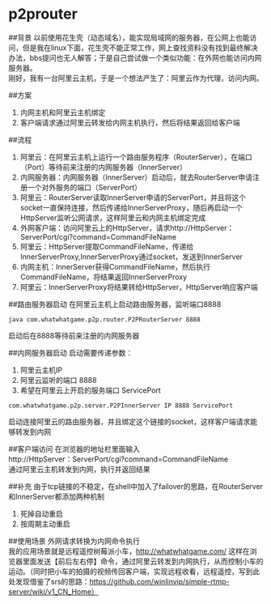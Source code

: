 # p2prouter

##背景
以前使用花生壳（动态域名），能实现局域网的服务器，在公网上也能访问，但是我在linux下面，花生壳不能正常工作，网上查找资料没有找到最终解决办法，bbs提问也无人解答；于是自己尝试做一个类似功能：在外网也能访问内网服务器。  
刚好，我有一台阿里云主机，于是一个想法产生了：阿里云作为代理，访问内网。

##方案
1. 内网主机和阿里云主机绑定
2. 客户端请求通过阿里云转发给内网主机执行，然后将结果返回给客户端

##流程
1. 阿里云：在阿里云主机上运行一个路由服务程序（RouterServer），在端口（Port）等待前来注册的内网服务器（InnerServer）
2. 内网服务器：内网服务器（InnerServer）启动后，就去RouterServer申请注册一个对外服务的端口（ServerPort）
3. 阿里云：RouterServer读取InnerServer申请的ServerPort，并且将这个socket一直保持连接，然后传递给InnerServerProxy，随后再启动一个HttpServer监听公网请求，这样阿里云和内网主机绑定完成
4. 外网客户端：访问阿里云上的HttpServer，请求http://HttpServer：ServerPort/cgi?command=CommandFileName
5. 阿里云：HttpServer提取CommandFileName，传递给InnerServerProxy,InnerServerProxy通过socket，发送到InnerServer
6. 内网主机：InnerServer获得CommandFileName，然后执行CommandFileName，将结果返回InnerServerProxy
7. 阿里云：InnerServerProxy将结果转给HttpServer，HttpServer响应客户端

##路由服务器启动
在阿里云主机上启动路由服务器，监听端口8888
```shell
java com.whatwhatgame.p2p.router.P2PRouterServer 8888
```
启动后在8888等待前来注册的内网服务器

##内网服务器启动
启动需要传递参数：  
1. 阿里云主机IP  
2. 阿里云监听的端口 8888  
3. 希望在阿里云上开启的服务端口 ServicePort  
```shell
com.whatwhatgame.p2p.server.P2PInnerServer IP 8888 ServicePort
```
启动连接阿里云的路由服务器，并且绑定这个链接的socket，这样客户端请求能够转发到内网

##客户端访问
在浏览器的地址栏里面输入  
http://HttpServer：ServerPort/cgi?command=CommandFileName  
通过阿里云主机转发到内网，执行并返回结果  

##补充
由于tcp链接的不稳定，在shell中加入了failover的思路，在RouterServer和InnerServer都添加两种机制  
1. 死掉自动重启  
2. 按周期主动重启  

##使用场景
外网请求转换为内网命令执行  
我的应用场景就是远程遥控树莓派小车，http://whatwhatgame.com/   这样在浏览器里面发送【前后左右停】命令，通过阿里云转发到内网执行，从而控制小车的运动。（同时把小车的拍摄的视频传回客户端，实现远程收看，远程遥控，写到此处发现借鉴了srs的思路：https://github.com/winlinvip/simple-rtmp-server/wiki/v1_CN_Home）
